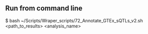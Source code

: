 ## Run from command line

\$ bash ~/Scripts/Wraper_scripts/72_Annotate_GTEx_sQTLs_v2.sh \<path_to_results\> \<analysis_name\>
